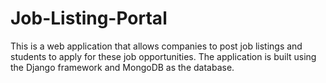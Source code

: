# Job-Listing-Portal
This is a web application that allows companies to post job listings and students to apply for these job opportunities. The application is built using the Django framework and MongoDB as the database.
